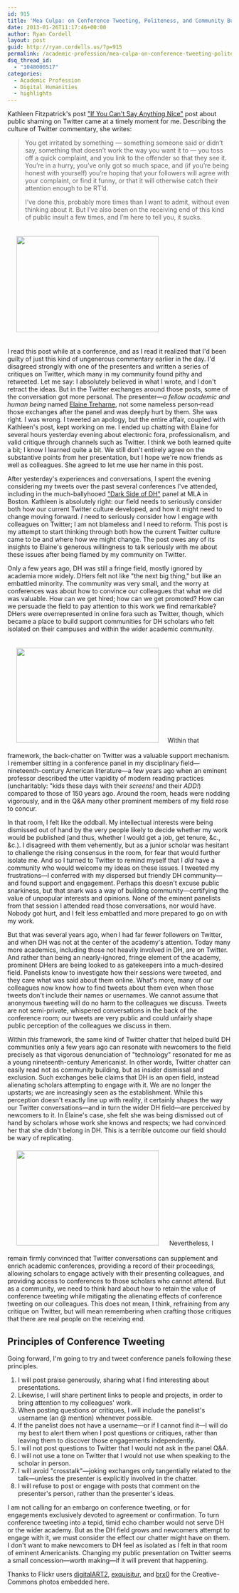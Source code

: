 ```yaml
---
id: 915
title: 'Mea Culpa: on Conference Tweeting, Politeness, and Community Building'
date: 2013-01-26T11:17:46+00:00
author: Ryan Cordell
layout: post
guid: http://ryan.cordells.us/?p=915
permalink: /academic-profession/mea-culpa-on-conference-tweeting-politeness-and-community-building/
dsq_thread_id:
  - "1048000517"
categories:
  - Academic Profession
  - Digital Humanities
  - highlights
---
```

Kathleen Fitzpatrick's post <a href="http://www.plannedobsolescence.net/blog/if-you-cant-say-anything-nice/">"If You Can't Say Anything Nice"</a> post about public shaming on Twitter came at a timely moment for me. Describing the culture of Twitter commentary, she writes:
<blockquote>You get irritated by something — something someone said or didn’t say, something that doesn’t work the way you want it to — you toss off a quick complaint, and you link to the offender so that they see it. You’re in a hurry, you’ve only got so much space, and (if you’re being honest with yourself) you’re hoping that your followers will agree with your complaint, or find it funny, or that it will otherwise catch their attention enough to be RT’d.

I’ve done this, probably more times than I want to admit, without even thinking about it. But I’ve also been on the receiving end of this kind of public insult a few times, and I’m here to tell you, it sucks.</blockquote>
<img class="alignleft" style="margin: 20px" title="Gossipy Flamingoes" alt="" src="http://farm3.staticflickr.com/2322/2238037028_34f1e11192_n.jpg" width="320" height="216" />

I read this post while at a conference, and as I read it realized that I'd been guilty of just this kind of ungenerous commentary earlier in the day. I'd disagreed strongly with one of the presenters and written a series of critiques on Twitter, which many in my community found pithy and retweeted. Let me say: I absolutely believed in what I wrote, and I don't retract the ideas. But in the Twitter exchanges around those posts, some of the conversation got more personal. The presenter—<i>a fellow academic and human being</i> named <a href="http://english.stanford.edu/bio.php?name_id=501">Elaine Treharne</a>, not some nameless person‐read those exchanges after the panel and was deeply hurt by them. She was right. I was wrong. I tweeted an apology, but the entire affair, coupled with Kathleen's post, kept working on me. I ended up chatting with Elaine for several hours yesterday evening about electronic fora, professionalism, and valid critique through channels such as Twitter. I think we both learned quite a bit; I know I learned quite a bit. We still don't entirely agree on the substantive points from her presentation, but I hope we're now friends as well as colleagues. She agreed to let me use her name in this post.

After yesterday's experiences and conversations, I spent the evening considering my tweets over the past several conferences I've attended, including in the much-ballyhooed <a href="http://www.c21uwm.com/digitaldarkside/">"Dark Side of DH"</a> panel at MLA in Boston. Kathleen is absolutely right: our field needs to seriously consider both how our current Twitter culture developed, and how it might need to change moving forward. <i>I</i> need to seriously consider how I engage with colleagues on Twitter; I am not blameless and I need to reform. This post is my attempt to start thinking through both how the current Twitter culture came to be and where how we might change. The post owes any of its insights to Elaine's generous willingness to talk seriously with me about these issues after being flamed by my community on Twitter.

Only a few years ago, DH was still a fringe field, mostly ignored by academia more widely. DHers felt not like "the next big thing," but like an embattled minority. The community was very small, and the worry at conferences was about how to convince our colleagues that what we did was valuable. How can we get hired; how can we get promoted? How can we persuade the field to pay attention to this work we find remarkable? DHers were overrepresented in online fora such as Twitter, though, which became a place to build support communities for DH scholars who felt isolated on their campuses and within the wider academic community.

<img class="alignright" style="margin: 20px" title="Gossipy birds" alt="" src="http://farm4.staticflickr.com/3473/3756818834_0e034d4d48_n.jpg" width="320" height="213" />Within that framework, the back-chatter on Twitter was a valuable support mechanism. I remember sitting in a conference panel in my disciplinary field—nineteenth-century American literature—a few years ago when an eminent professor described the utter vapidity of modern reading practices (uncharitably: "kids these days with their <i>screens!</i> and their <i>ADD!</i>) compared to those of 150 years ago. Around the room, heads were nodding vigorously, and in the Q&amp;A many other prominent members of my field rose to concur.

In that room, I felt like the oddball. My intellectual interests were being dismissed out of hand by the very people likely to decide whether my work would be published (and thus, whether I would get a job, get tenure, &amp;c., &amp;c.). I disagreed with them vehemently, but as a junior scholar was hesitant to challenge the rising consensus in the room, for fear that would further isolate me. And so I turned to Twitter to remind myself that I <i>did</i> have a community who would welcome my ideas on these issues. I tweeted my frustrations—I conferred with my dispersed but friendly DH community—and found support and engagement. Perhaps this doesn't excuse public snarkiness, but that snark was a way of building community—certifying the value of unpopular interests and opinions. None of the eminent panelists from that session I attended read those conversations, nor would have. Nobody got hurt, and I felt less embattled and more prepared to go on with my work.

But that was several years ago, when I had far fewer followers on Twitter, and when DH was not at the center of the academy's attention. Today many more academics, including those not heavily involved in DH, are on Twitter. And rather than being an nearly-ignored, fringe element of the academy, prominent DHers are being looked to as gatekeepers into a much-desired field. Panelists know to investigate how their sessions were tweeted, and they care what was said about them online. What's more, many of our colleagues now know how to find tweets about them even when those tweets don't include their names or usernames. We cannot assume that anonymous tweeting will do no harm to the colleagues we discuss. Tweets are not semi-private, whispered conversations in the back of the conference room; our tweets are very public and could unfairly shape public perception of the colleagues we discuss in them.

Within <i>this</i> framework, the same kind of Twitter chatter that helped build DH communities only a few years ago can resonate with newcomers to the field precisely as that vigorous denunciation of "technology" resonated for me as a young nineteenth-century Americanist. In other words, Twitter chatter can easily read not as community building, but as insider dismissal and exclusion. Such exchanges belie claims that DH is an open field, instead alienating scholars attempting to engage with it. We are no longer the upstarts; we are increasingly seen as the establishment. While this perception doesn't exactly line up with reality, it certainly shapes the way our Twitter conversations—and in turn the wider DH field—are perceived by newcomers to it. In Elaine's case, she felt she was being dismissed out of hand by scholars whose work she knows and respects; we had convinced her that she didn't belong in DH. This is a terrible outcome our field should be wary of replicating.
<img class="alignleft" style="margin: 20px" title="Gossipy Flamingoes" alt="" src="http://farm5.staticflickr.com/4129/4956514190_d7a3bf1014_n.jpg" width="320" height="213" />
Nevertheless, I remain firmly convinced that Twitter conversations can supplement and enrich academic conferences, providing a record of their proceedings, allowing scholars to engage actively with their presenting colleagues, and providing access to conferences to those scholars who cannot attend. But as a community, we need to think hard about how to retain the value of conference tweeting while mitigating the alienating effects of conference tweeting on our colleagues. This does not mean, I think, refraining from any critique on Twitter, but will mean remembering when crafting those critiques that there are real people on the receiving end.
<h2>Principles of Conference Tweeting</h2>
Going forward, I'm going to try and tweet conference panels following these principles.
<ol>
	<li>I will post praise generously, sharing what I find interesting about presentations.</li>
	<li>Likewise, I will share pertinent links to people and projects, in order to bring attention to my colleagues' work.</li>
	<li>When posting questions or critiques, I will include the panelist's username (an @ mention) whenever possible.</li>
	<li>If the panelist does not have a username—or if I cannot find it—I will do my best to alert them when I post questions or critiques, rather than leaving them to discover those engagements independently.</li>
	<li>I will not post questions to Twitter that I would not ask in the panel Q&amp;A.</li>
	<li>I will not use a tone on Twitter that I would not use when speaking to the scholar in person.</li>
	<li>I will avoid "crosstalk"—joking exchanges only tangentially related to the talk—unless the presenter is explicitly involved in the chatter.</li>
	<li>I will refuse to post or engage with posts that comment on the presenter's person, rather than the presenter's ideas.</li>
</ol>
I am not calling for an embargo on conference tweeting, or for engagements exclusively devoted to agreement or confirmation. To turn conference tweeting into a tepid, timid echo chamber would not serve DH or the wider academy. But as the DH field grows and newcomers attempt to engage with it, we must consider the effect our chatter might have on them. I don't want to make newcomers to DH feel as isolated as I felt in that room of eminent Americanists. Changing my public presentation on Twitter seems a small concession—worth making—if it will prevent that happening.

<p>Thanks to Flickr users <a href="http://www.flickr.com/photos/digitalart/2238037028/">digitalART2</a>, <a href="http://www.flickr.com/photos/exquisitur/3756818834/">exquisitur</a>, and <a href="http://www.flickr.com/photos/atul666/4956514190/">brx0</a> for the Creative-Commons photos embedded here.</p>
